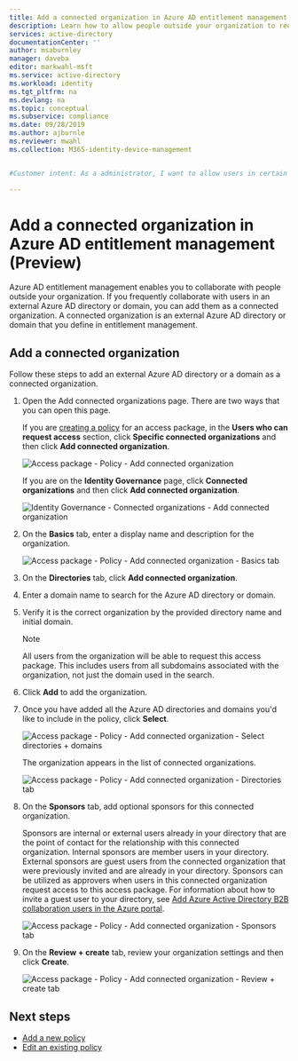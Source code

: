 ```yaml
---
title: Add a connected organization in Azure AD entitlement management (Preview) - Azure Active Directory
description: Learn how to allow people outside your organization to request access packages so that you can collaborate on projects.
services: active-directory
documentationCenter: ''
author: msaburnley
manager: daveba
editor: markwahl-msft
ms.service: active-directory
ms.workload: identity
ms.tgt_pltfrm: na
ms.devlang: na
ms.topic: conceptual
ms.subservice: compliance
ms.date: 09/28/2019
ms.author: ajburnle
ms.reviewer: mwahl
ms.collection: M365-identity-device-management


#Customer intent: As a administrator, I want to allow users in certain partner organizations to request access packages so that our organization can collaborate on projects.

---
```


# Add a connected organization in Azure AD entitlement management (Preview)

Azure AD entitlement management enables you to collaborate with people outside your organization. If you frequently collaborate with users in an external Azure AD directory or domain, you can add them as a connected organization. A connected organization is an external Azure AD directory or domain that you define in entitlement management.

## Add a connected organization

Follow these steps to add an external Azure AD directory or a domain as a connected organization.

1. Open the Add connected organizations page. There are two ways that you can open this page.

    If you are [creating a policy](entitlement-management-access-package-create.md#policy) for an access package, in the **Users who can request access** section, click **Specific connected organizations** and then click **Add connected organization**.

    ![Access package - Policy - Add connected organization](./media/entitlement-management-organization/connected-organization-policy.png)

    If you are on the **Identity Governance** page, click **Connected organizations** and then click **Add connected organization**.

    ![Identity Governance - Connected organizations - Add connected organization](./media/entitlement-management-organization/connected-organization.png)

1. On the **Basics** tab, enter a display name and description for the organization.

    ![Access package - Policy - Add connected organization - Basics tab](./media/entitlement-management-organization/organization-basics.png)

1. On the **Directories** tab, click **Add connected organization**.

1. Enter a domain name to search for the Azure AD directory or domain.

1. Verify it is the correct organization by the provided directory name and initial domain.

    > [!NOTE]
    > All users from the organization will be able to request this access package. This includes users from all subdomains associated with the organization, not just the domain used in the search.

1. Click **Add** to add the organization.

1. Once you have added all the Azure AD directories and domains you'd like to include in the policy, click **Select**.

    ![Access package - Policy - Add connected organization - Select directories + domains](./media/entitlement-management-organization/organization-select-directories-domains.png)

    The organization appears in the list of connected organizations.

    ![Access package - Policy - Add connected organization - Directories tab](./media/entitlement-management-organization/organization-directories.png)

1. On the **Sponsors** tab, add optional sponsors for this connected organization.

    Sponsors are internal or external users already in your directory that are the point of contact for the relationship with this connected organization. Internal sponsors are member users in your directory. External sponsors are guest users from the connected organization that were previously invited and are already in your directory. Sponsors can be utilized as approvers when users in this connected organization request access to this access package. For information about how to invite a guest user to your directory, see [Add Azure Active Directory B2B collaboration users in the Azure portal](../b2b/add-users-administrator.md).

    ![Access package - Policy - Add connected organization - Sponsors tab](./media/entitlement-management-organization/organization-sponsors.png)

1. On the **Review + create** tab, review your organization settings and then click **Create**.

    ![Access package - Policy - Add connected organization - Review + create tab](./media/entitlement-management-organization/organization-review-create.png)

## Next steps

- [Add a new policy](entitlement-management-access-package-edit.md#add-a-new-policy)
- [Edit an existing policy](entitlement-management-access-package-edit.md#edit-an-existing-policy)

